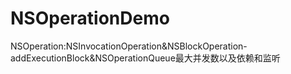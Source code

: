# NSOperationDemo
NSOperation:NSInvocationOperation&amp;NSBlockOperation-addExecutionBlock&amp;NSOperationQueue最大并发数以及依赖和监听
